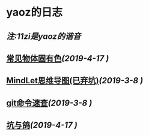 # yaoz的日志
_注:11zi是yaoz的谐音_
---

## [常见物体固有色](./source/intrinsic_color.md)_(2019-4-17 )_

## [MindLet思维导图(已弃坑)](./source/mindlet.md)_(2019-3-8 )_

## [git命令速查](./source/git.md)_(2019-3-8 )_

## [坑与鸽](./source/stand_pit_up.md)_(2019-4-17 )_